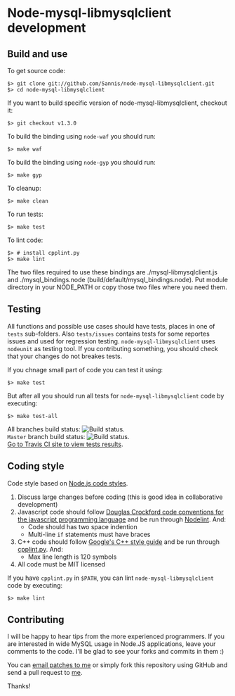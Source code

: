 Node-mysql-libmysqlclient development
=====================================


Build and use
-------------

To get source code:

    $> git clone git://github.com/Sannis/node-mysql-libmysqlclient.git
    $> cd node-mysql-libmysqlclient

If you want to build specific version of node-mysql-libmysqlclient, checkout it:

    $> git checkout v1.3.0

To build the binding using `node-waf` you should run:

    $> make waf

To build the binding using `node-gyp` you should run:

    $> make gyp

To cleanup:

    $> make clean

To run tests:

    $> make test

To lint code:

    $> # install cpplint.py
    $> make lint

The two files required to use these bindings are ./mysql-libmysqlclient.js and
./mysql\_bindings.node (build/default/mysql\_bindings.node).
Put module directory in your NODE_PATH or copy those two files where you need them.


Testing
-------

All functions and possible use cases should have tests, places in one of `tests` sub-folders.
Also `tests/issues` contains tests for some reportes issues and used for regression testing.
`node-mysql-libmysqlclient` uses `nodeunit` as testing tool. If you contributing something,
you should check that your changes do not breakes tests.

If you chnage small part of code you can test it using:

    $> make test

But after all you should run all tests for `node-mysql-libmysqlclient` code by executing:

    $> make test-all

All branches build status: ![Build status](https://secure.travis-ci.org/Sannis/node-mysql-libmysqlclient.png).  
`Master` branch build status: ![Build status](https://secure.travis-ci.org/Sannis/node-mysql-libmysqlclient.png?branch=master).  
[Go to Travis CI site to view tests results](http://travis-ci.org/Sannis/node-mysql-libmysqlclient).


Coding style
------------

Code style based on [Node.js code styles](http://github.com/ry/node/wiki/contributing).

1. Discuss large changes before coding (this is good idea in collaborative development)
2. Javascript code should follow [Douglas Crockford code conventions for the javascript programming language](http://javascript.crockford.com/code.html) and be run through [Nodelint](http://github.com/tav/nodelint). And:
    * Code should has two space indention
    * Multi-line <code>if</code> statements must have braces
3. C++ code should follow [Google's C++ style guide](http://google-styleguide.googlecode.com/svn/trunk/cppguide.xml) and be run through [cpplint.py](http://google-styleguide.googlecode.com/svn/trunk/cpplint/cpplint.py). And:
    * Max line length is 120 symbols
4. All code must be MIT licensed

If you have `cpplint.py` in `$PATH`, you can lint `node-mysql-libmysqlclient` code by executing:

    $> make lint


Contributing
------------

I will be happy to hear tips from the more experienced programmers.
If you are interested in wide MySQL usage in Node.JS applications,
leave your comments to the code.
I'll be glad to see your forks and commits in them :)

You can [email patches to me](mailto:efimovov@gmail.com)
or simply fork this repository using GitHub and send
a pull request to [me](https://github.com/Sannis).  

Thanks!
